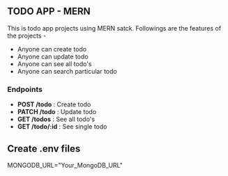 ## TODO APP - MERN

This is todo app projects using MERN satck.
Followings are the features of the projects -

- Anyone can create todo
- Anyone can update todo
- Anyone can see all todo's
- Anyone can search particular todo

### Endpoints

- **POST /todo** : Create todo
- **PATCH /todo** : Update todo
- **GET /todos** : See all todo's
- **GET /todo/:id** : See single todo

## Create .env files

MONGODB_URL="Your_MongoDB_URL"
